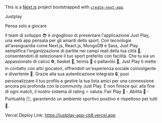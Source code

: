 This is a [Next.js](https://nextjs.org/) project bootstrapped with [`create-next-app`](https://github.com/vercel/next.js/tree/canary/packages/create-next-app).

Justplay

Pensa solo a giocare

Il team di sviluppo 😎 è orgoglioso di presentare l'applicazione Just Play, una web app pensata per gli amanti dello sport. Con tecnologie all'avanguardia come Next.js, React.js, MongoDB e Sass, Just Play semplifica l'organizzazione di partite nei campi reali della tua città 📍, consentendoti di selezionare il tuo sport preferito con facilità. Che tu sia un appassionato di calcio ⚽, basket 🏀, tennis 🥎 o pallavolo 🏐, Just Play ti mette in contatto con altri giocatori, offrendoti un'esperienza sociale coinvolgente e divertente 🤩. Grazie alla sua autenticazione integrata 🔒, puoi personalizzare il tuo profilo e gestire la tua lista amici per una connessione ancora più profonda con la community Just Play. E non finisce qui: alla fine di ogni match, il nostro sistema di rating ⭐ valuta: Fair Play 🤝 - Abilità 💪 - Puntualità 🕙, garantendo un ambiente sportivo positivo e rispettoso per tutti 🌈.

Vercel Deploy Link:
https://justplay-app-cb8.vercel.app
